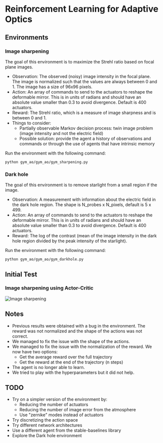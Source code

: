 # Reinforcement Learning for Adaptive Optics

## Environments

### Image sharpening

The goal of this environment is to maximize the Strehl ratio based on focal plane images. 

- Observation: The observed (noisy) image intensity in the focal plane. The image is normalized such that the values are always between 0 and 1. The image has a size of 96x96 pixels.
- Action: An array of commands to send to the actuators to reshape the deformable mirror. This is in units of radians and should have an absolute value smaller than 0.3 to avoid divergence. Default is 400 actuators.
- Reward: The Strehl ratio, which is a measure of image sharpness and is between 0 and 1.
- Things to consider: 
    * Partially observable Markov decision process: twin image problem  (image intensity and not the electric field)
    * Possible solution: provide the agent a history of observations and commands or through the use of agents that have intrinsic memory

Run the environment with the following command:

```python gym_ao/gym_ao/gym_sharpening.py```

### Dark hole 

The goal of this environment is to remove starlight from a small region if the image. 

- Observation: A measurement with information about the electric field in the dark hole region. The shape is N_probes x N_pixels, default is 5 x 499.
- Action: An array of commands to send to the actuators to reshape the deformable mirror. This is in units of radians and should have an absolute value smaller than 0.3 to avoid divergence. Default is 400 actuators.
- Reward: The log of the contrast (mean of the image intensity in the dark hole region divided by the peak intensity of the starlight).

Run the environment with the following command:

```python gym_ao/gym_ao/gym_darkhole.py```

## Initial Test

### Image sharpening using Actor-Critic

![Image sharpening](experiments/actor_critic_n_steps.png)


## Notes

- Previous results were obtained with a bug in the environment. The reward was not normalized and the shape of the actions was not correct.
- We managed to fix the issue with the shape of the actions. 
- We managed to fix the issue with the normalization of the reward. We now have two options:
    * Get the average reward over the full trajectory
    * Get the reward at the end of the trajectory (n steps)
- The agent is no longer able to learn.
- We tried to play with the hyperparameters but it did not help.

## TODO

- Try on a simpler version of the environment by:
    * Reducing the number of actuators
    * Reducing the number of image error from the atmosphere
    * Use "zernike" modes instead of actuators
- Try discretizing the action space
- Try different network architectures
- Use a different agent from the stable-baselines library
- Explore the Dark hole environment






